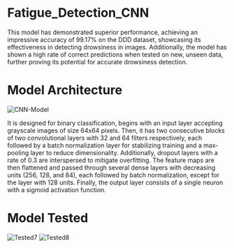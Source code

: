 # Fatigue_Detection_CNN
This model has demonstrated superior performance, achieving an 
impressive accuracy of 99.17% on the DDD dataset, showcasing 
its effectiveness in detecting drowsiness in images. Additionally, 
the model has shown a high rate of correct predictions when tested 
on new, unseen data, further proving its potential for accurate 
drowsiness detection.

# Model Architecture
![CNN-Model](https://github.com/user-attachments/assets/5227a5f3-1dab-4f2c-9b09-a62fb0e3e4ba)

It is designed for binary classification, begins with an input layer accepting grayscale images of size 64x64 pixels.
Then, it has two consecutive blocks of two convolutional layers with 32 and 64 filters respectively, each followed by
a batch normalization layer for stabilizing training and a max-pooling layer to reduce dimensionality. Additionally, 
dropout layers with a rate of 0.3 are interspersed to mitigate overfitting. The feature maps are then flattened and 
passed through several dense layers with decreasing units (256, 128, and 84), each followed by batch normalization, 
except for the layer with 128 units. Finally, the output layer consists of a single neuron with a sigmoid activation function.

# Model Tested
![Tested7](https://github.com/user-attachments/assets/71ceefbb-6025-4295-8cab-8f530503a765)
![Tested8](https://github.com/user-attachments/assets/2ad8046e-9d4b-4461-8ad1-1c008d37b161)

